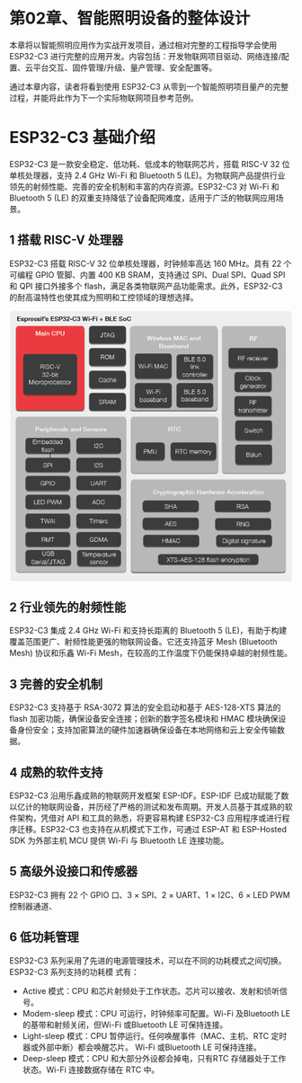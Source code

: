 # 第02章、智能照明设备的整体设计

本章将以智能照明应用作为实战开发项目，通过相对完整的工程指导学会使用 ESP32-C3 进行完整的应用开发。内容包括：开发物联网项目驱动、网络连接/配置、云平台交互、固件管理/升级、量产管理、安全配置等。

通过本章内容，读者将看到使用 ESP32-C3 从零到一个智能照明项目量产的完整过程，并能将此作为下一个实际物联网项目参考范例。

# ESP32-C3 基础介绍

ESP32-C3 是一款安全稳定、低功耗、低成本的物联网芯片，搭载 RISC-V 32 位单核处理器，支持 2.4 GHz Wi-Fi 和 Bluetooth 5 (LE)。为物联网产品提供行业领先的射频性能、完善的安全机制和丰富的内存资源。ESP32-C3 对 Wi-Fi 和 Bluetooth 5 (LE) 的双重支持降低了设备配网难度，适用于广泛的物联网应用场景。

## 1 搭载 RISC-V 处理器

ESP32-C3 搭载 RISC-V 32 位单核处理器，时钟频率高达 160 MHz。具有 22 个可编程 GPIO 管脚、内置 400 KB SRAM，支持通过 SPI、Dual SPI、Quad SPI 和 QPI 接口外接多个 flash，满足各类物联网产品功能需求。此外，ESP32-C3 的耐高温特性也使其成为照明和工控领域的理想选择。

<div align="center">
   <img src="./assets/1_1.png" width = "1000" alt="1_1" align=center />
</div>

## 2 行业领先的射频性能

ESP32-C3 集成 2.4 GHz Wi-Fi 和支持长距离的 Bluetooth 5 (LE)，有助于构建覆盖范围更广、射频性能更强的物联网设备。它还支持蓝牙 Mesh (Bluetooth Mesh) 协议和乐鑫 Wi-Fi Mesh，在较高的工作温度下仍能保持卓越的射频性能。

## 3 完善的安全机制

ESP32-C3 支持基于 RSA-3072 算法的安全启动和基于 AES-128-XTS 算法的 flash 加密功能，确保设备安全连接；创新的数字签名模块和 HMAC 模块确保设备身份安全；支持加密算法的硬件加速器确保设备在本地网络和云上安全传输数据。

## 4 成熟的软件支持

ESP32-C3 沿用乐鑫成熟的物联网开发框架 ESP-IDF。ESP-IDF 已成功赋能了数以亿计的物联网设备，并历经了严格的测试和发布周期。开发人员基于其成熟的软件架构，凭借对 API 和工具的熟悉，将更容易构建 ESP32-C3 应用程序或进行程序迁移。ESP32-C3 也支持在从机模式下工作，可通过 ESP-AT 和 ESP-Hosted SDK 为外部主机 MCU 提供 Wi-Fi 与 Bluetooth LE 连接功能。

## 5 高级外设接口和传感器

ESP32-C3 拥有 22 个 GPIO 口、3 × SPI、2 × UART、1 × I2C、6 × LED PWM 控制器通道、

## 6 低功耗管理

ESP32-C3 系列采用了先进的电源管理技术，可以在不同的功耗模式之间切换。ESP32-C3 系列支持的功耗模
式有：

- Active 模式：CPU 和芯片射频处于工作状态。芯片可以接收、发射和侦听信号。
- Modem-sleep 模式：CPU 可运行，时钟频率可配置。Wi-Fi 及Bluetooth LE 的基带和射频关闭，但Wi-Fi
或Bluetooth LE 可保持连接。
- Light-sleep 模式：CPU 暂停运行。任何唤醒事件（MAC、主机、RTC 定时器或外部中断）都会唤醒芯片。
Wi-Fi 或Bluetooth LE 可保持连接。
- Deep-sleep 模式：CPU 和大部分外设都会掉电，只有RTC 存储器处于工作状态。Wi-Fi 连接数据存储在
RTC 中。